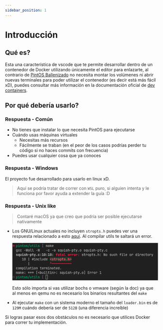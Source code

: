 ```yaml
---
sidebar_position: 1
---
```

# Introducción

## Qué es?
Esta una característica de vscode que te permite desarrollar dentro
de un contenedor de Docker utilizando únicamente el editor para enlazarte,
al contrario de [PintOS Ballenizado](/pintos-docker) no necesita montar
los volúmenes ni abrir nuevas terminales para poder utilizar el contenedor
(es decir está más fácil xD), puedes consultar más información en la
documentación oficial de [dev containers](https://code.visualstudio.com/docs/remote/containers).

## Por qué debería usarlo?
### Respuesta - Común
- No tienes que instalar lo que necesita PintOS para ejecutarse
- Cuándo usas máquinas virtuales
  - Necesitas más recursos
  - Fácilmente se traban (en el peor de los casos podrías perder tu código si no haces commits con frecuencia)
- Puedes usar cualquier cosa que ya conoces

### Respuesta - Windows
El proyecto fue desarrollado para usarlo en linux xD.

> Aquí se podría tratar de correr con `WSL` puro, si alguien intenta y le funciona por favor ayuda a extender la guía :D

### Respuesta - Unix like
> Contaré macOS ya que creo que podría ser posible ejecutarse nativamente

- Los GNU/Linux actuales no incluyen `stropts.h` puedes ver una respuesta
relacionado a esto [aquí](https://stackoverflow.com/questions/61010487/stropts-h-on-ubuntu-19-10).
Al compilar utils te saltará un error.

  ![image](assets/utils-error.png)

  Esto sólo importa si vas utilizar bochs o vmware (según la doc) ya que al menos en qemu no es necesario
  los binarios resultantes del `make`
- Al ejecutar `make` con un sistema moderno el tamaño del `loader.bin` es de `129M` cuándo
debería ser de `512B` (una diferencia increíble)

Si logras pasar esos dos obstáculos no es necesario que utilices Docker para correr
tu implementación.
